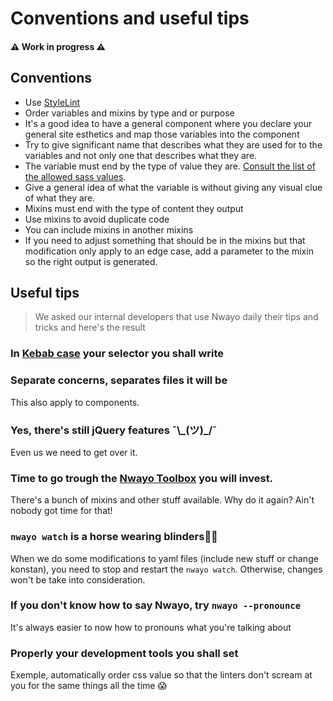 # Conventions and useful tips

#### ⚠️ Work in progress ⚠️
####

## Conventions
- Use [StyleLint](component/stylelint.md)
- Order variables and mixins by type and or purpose
- It's a good idea to have a general component where you declare your general site esthetics and map those variables into the component
- Try to give significant name that describes what they are used for to the variables and not only one that describes what they are.
- The variable must end by the type of value they are. [Consult the list of the allowed sass values](https://sass-lang.com/documentation/values).
- Give a general idea of what the variable is without giving any visual clue of what they are.
- Mixins must end with the type of content they output
- Use mixins to avoid duplicate code
- You can include mixins in another mixins
- If you need to adjust something that should be in the mixins but that modification only apply to an edge case, add a parameter to the mixin so the right output is generated.

## Useful tips
> We asked our internal developers that use Nwayo daily their tips and tricks and here's the result

### In [Kebab case](https://en.wiktionary.org/wiki/kebab_case) your selector you shall write

### Separate concerns, separates files it will be
This also apply to components.

### Yes, there's still jQuery features ¯\\\_(ツ)_/¯
Even us we need to get over it.

### Time to go trough the [Nwayo Toolbox](TODO) you will invest.
There's a bunch of mixins and other stuff available. Why do it again? Ain't nobody got time for that!

### `nwayo watch` is a horse wearing blinders🏇🏻
When we do some modifications to yaml files (include new stuff or change konstan), you need to stop and restart the `nwayo watch`. Otherwise, changes won't be take into consideration.

### If you don't know how to say Nwayo, try `nwayo --pronounce`
It's always easier to now how to pronouns what you're talking about

### Properly your development tools you shall set
Exemple, automatically order css value so that the linters don't scream at you for the same things all the time 😱
